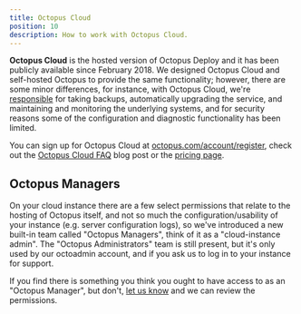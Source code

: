 ```yaml
---
title: Octopus Cloud
position: 10
description: How to work with Octopus Cloud.
---
```

**Octopus Cloud** is the hosted version of Octopus Deploy and it has been publicly available since February 2018. We designed Octopus Cloud and self-hosted Octopus to provide the same functionality; however, there are some minor differences, for instance, with Octopus Cloud, we're [responsible](/docs/administration/security/index.md#responsibility) for taking backups, automatically upgrading the service, and maintaining and monitoring the underlying systems, and for security reasons some of the configuration and diagnostic functionality has been limited. <!-- do we have specifics? -->

You can sign up for Octopus Cloud at [octopus.com/account/register](https://octopus.com/account/register), check out the [Octopus Cloud FAQ](https://octopus.com/blog/octopus-cloud-faq) blog post or the [pricing page](https://octopus.com/cloud).


## Octopus Managers

On your cloud instance there are a few select permissions that relate to the hosting of Octopus itself, and not so much the configuration/usability of your instance (e.g. server configuration logs), so we've introduced a new built-in team called "Octopus Managers", think of it as a "cloud-instance admin". The "Octopus Administrators" team is still present, but it's only used by our octoadmin account, and if you ask us to log in to your instance for support.

If you find there is something you think you ought to have access to as an "Octopus Manager", but don't, [let us know](mailto:support@octopus.com) and we can review the permissions.
